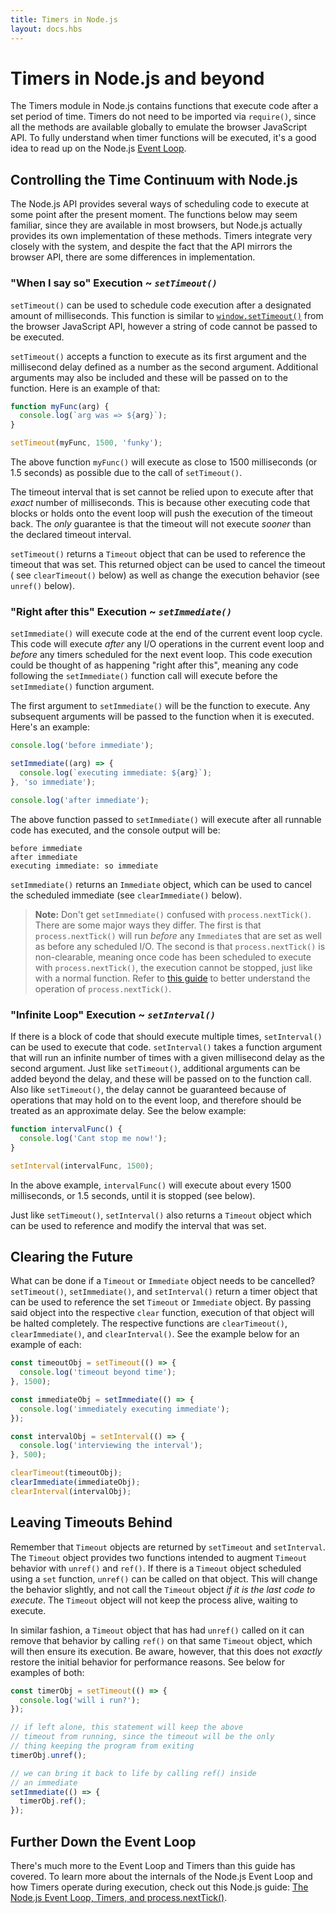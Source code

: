```yaml
---
title: Timers in Node.js
layout: docs.hbs
---
```


# Timers in Node.js and beyond

The Timers module in Node.js contains functions that execute code after a set
period of time. Timers do not need to be imported via `require()`, since
all the methods are available globally to emulate the browser JavaScript API.
To fully understand when timer functions will be executed, it's a good idea to
read up on the Node.js
[Event Loop](/en/docs/guides/event-loop-timers-and-nexttick/).

## Controlling the Time Continuum with Node.js

The Node.js API provides several ways of scheduling code to execute at
some point after the present moment. The functions below may seem familiar,
since they are available in most browsers, but Node.js actually provides
its own implementation of these methods. Timers integrate very closely
with the system, and despite the fact that the API mirrors the browser
API, there are some differences in implementation.

### "When I say so" Execution ~ *`setTimeout()`*

`setTimeout()` can be used to schedule code execution after a designated
amount of milliseconds. This function is similar to
[`window.setTimeout()`](https://developer.mozilla.org/en-US/docs/Web/API/WindowTimers/setTimeout)
from the browser JavaScript API, however a string of code cannot be passed
to be executed.

`setTimeout()` accepts a function to execute as its first argument and the
millisecond delay defined as a number as the second argument. Additional
arguments may also be included and these will be passed on to the function. Here
is an example of that:

```js
function myFunc(arg) {
  console.log(`arg was => ${arg}`);
}

setTimeout(myFunc, 1500, 'funky');
```

The above function `myFunc()` will execute as close to 1500
milliseconds (or 1.5 seconds) as possible due to the call of `setTimeout()`.

The timeout interval that is set cannot be relied upon to execute after
that *exact* number of milliseconds. This is because other executing code that
blocks or holds onto the event loop will push the execution of the timeout
back. The *only* guarantee is that the timeout will not execute *sooner* than
the declared timeout interval.

`setTimeout()` returns a `Timeout` object that can be used to reference the
timeout that was set. This returned object can be used to cancel the timeout (
see `clearTimeout()` below) as well as change the execution behavior (see
`unref()` below).

### "Right after this" Execution ~ *`setImmediate()`*

`setImmediate()` will execute code at the end of the current event loop cycle.
This code will execute *after* any I/O operations in the current event loop and
*before* any timers scheduled for the next event loop. This code execution
could be thought of as happening "right after this", meaning any code following
the `setImmediate()` function call will execute before the `setImmediate()`
function argument.

The first argument to `setImmediate()` will be the function to execute. Any
subsequent arguments will be passed to the function when it is executed.
Here's an example:

```js
console.log('before immediate');

setImmediate((arg) => {
  console.log(`executing immediate: ${arg}`);
}, 'so immediate');

console.log('after immediate');
```

The above function passed to `setImmediate()` will execute after all runnable
code has executed, and the console output will be:

```
before immediate
after immediate
executing immediate: so immediate
```

`setImmediate()` returns an `Immediate` object, which can be used to cancel
the scheduled immediate (see `clearImmediate()` below).

> **Note:** Don't get `setImmediate()` confused with `process.nextTick()`. There are
> some major ways they differ. The first is that `process.nextTick()` will run
> *before* any `Immediate`s that are set as well as before any scheduled I/O.
> The second is that `process.nextTick()` is non-clearable, meaning once
> code has been scheduled to execute with `process.nextTick()`, the execution
> cannot be stopped, just like with a normal function. Refer to [this guide](/en/docs/guides/event-loop-timers-and-nexttick/#process-nexttick)
> to better understand the operation of `process.nextTick()`.

### "Infinite Loop" Execution ~ *`setInterval()`*

If there is a block of code that should execute multiple times, `setInterval()`
can be used to execute that code. `setInterval()` takes a function
argument that will run an infinite number of times with a given millisecond
delay as the second argument. Just like `setTimeout()`, additional arguments
can be added beyond the delay, and these will be passed on to the function call.
Also like `setTimeout()`, the delay cannot be guaranteed because of operations
that may hold on to the event loop, and therefore should be treated as an
approximate delay. See the below example:

```js
function intervalFunc() {
  console.log('Cant stop me now!');
}

setInterval(intervalFunc, 1500);
```

In the above example, `intervalFunc()` will execute about every 1500
milliseconds, or 1.5 seconds, until it is stopped (see below).

Just like `setTimeout()`, `setInterval()` also returns a `Timeout` object which
can be used to reference and modify the interval that was set.

## Clearing the Future

What can be done if a `Timeout` or `Immediate` object needs to be cancelled?
`setTimeout()`, `setImmediate()`, and `setInterval()` return a timer object
that can be used to reference the set `Timeout` or `Immediate` object.
By passing said object into the respective `clear` function, execution of
that object will be halted completely. The respective functions are
`clearTimeout()`, `clearImmediate()`, and `clearInterval()`. See the example
below for an example of each:

```js
const timeoutObj = setTimeout(() => {
  console.log('timeout beyond time');
}, 1500);

const immediateObj = setImmediate(() => {
  console.log('immediately executing immediate');
});

const intervalObj = setInterval(() => {
  console.log('interviewing the interval');
}, 500);

clearTimeout(timeoutObj);
clearImmediate(immediateObj);
clearInterval(intervalObj);
```

## Leaving Timeouts Behind

Remember that `Timeout` objects are returned by `setTimeout` and `setInterval`.
The `Timeout` object provides two functions intended to augment `Timeout`
behavior with `unref()` and `ref()`. If there is a `Timeout` object scheduled
using a `set` function, `unref()` can be called on that object. This will change
the behavior slightly, and not call the `Timeout` object *if it is the last
code to execute*. The `Timeout` object will not keep the process alive, waiting
to execute.

In similar fashion, a `Timeout` object that has had `unref()` called on it
can remove that behavior by calling `ref()` on that same `Timeout` object,
which will then ensure its execution. Be aware, however, that this does
not *exactly* restore the initial behavior for performance reasons. See
below for examples of both:

```js
const timerObj = setTimeout(() => {
  console.log('will i run?');
});

// if left alone, this statement will keep the above
// timeout from running, since the timeout will be the only
// thing keeping the program from exiting
timerObj.unref();

// we can bring it back to life by calling ref() inside
// an immediate
setImmediate(() => {
  timerObj.ref();
});
```

## Further Down the Event Loop

There's much more to the Event Loop and Timers than this guide
has covered. To learn more about the internals of the Node.js
Event Loop and how Timers operate during execution, check out
this Node.js guide: [The Node.js Event Loop, Timers, and
process.nextTick()](/en/docs/guides/event-loop-timers-and-nexttick/).
